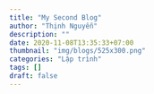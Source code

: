 ```yaml
---
title: "My Second Blog"
author: "Thịnh Nguyễn"
description: ""
date: 2020-11-08T13:35:33+07:00
thumbnail: "img/blogs/525x300.png"
categories: "Lập trình"
tags: []
draft: false
---
```


